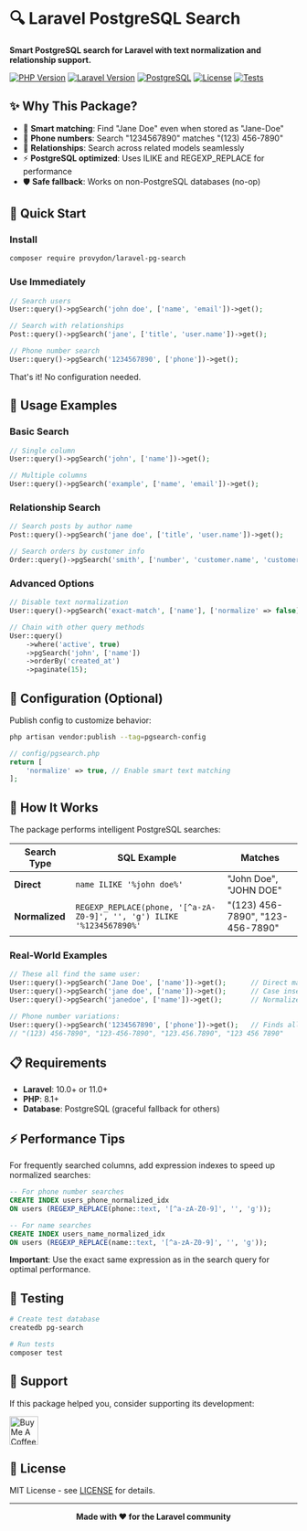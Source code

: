 # 🔍 Laravel PostgreSQL Search

**Smart PostgreSQL search for Laravel with text normalization and relationship support.**

[![PHP Version](https://img.shields.io/badge/PHP-8.1%2B-blue)](https://php.net)
[![Laravel Version](https://img.shields.io/badge/Laravel-10%2B|11%2B-red)](https://laravel.com)
[![PostgreSQL](https://img.shields.io/badge/PostgreSQL-Compatible-336791)](https://postgresql.org)
[![License](https://img.shields.io/badge/License-MIT-green)](LICENSE)
[![Tests](https://img.shields.io/badge/Tests-Passing-brightgreen)](tests)

## ✨ Why This Package?

- 🎯 **Smart matching**: Find "Jane Doe" even when stored as "Jane-Doe"
- 📱 **Phone numbers**: Search "1234567890" matches "(123) 456-7890"
- 🔗 **Relationships**: Search across related models seamlessly
- ⚡ **PostgreSQL optimized**: Uses ILIKE and REGEXP_REPLACE for performance
- 🛡️ **Safe fallback**: Works on non-PostgreSQL databases (no-op)

## 🚀 Quick Start

### Install
```bash
composer require provydon/laravel-pg-search
```

### Use Immediately
```php
// Search users
User::query()->pgSearch('john doe', ['name', 'email'])->get();

// Search with relationships  
Post::query()->pgSearch('jane', ['title', 'user.name'])->get();

// Phone number search
User::query()->pgSearch('1234567890', ['phone'])->get();
```

That's it! No configuration needed.

## 📖 Usage Examples

### Basic Search
```php
// Single column
User::query()->pgSearch('john', ['name'])->get();

// Multiple columns
User::query()->pgSearch('example', ['name', 'email'])->get();
```

### Relationship Search
```php
// Search posts by author name
Post::query()->pgSearch('jane doe', ['title', 'user.name'])->get();

// Search orders by customer info
Order::query()->pgSearch('smith', ['number', 'customer.name', 'customer.email'])->get();
```

### Advanced Options
```php
// Disable text normalization
User::query()->pgSearch('exact-match', ['name'], ['normalize' => false])->get();

// Chain with other query methods
User::query()
    ->where('active', true)
    ->pgSearch('john', ['name'])
    ->orderBy('created_at')
    ->paginate(15);
```

## 🔧 Configuration (Optional)

Publish config to customize behavior:

```bash
php artisan vendor:publish --tag=pgsearch-config
```

```php
// config/pgsearch.php
return [
    'normalize' => true, // Enable smart text matching
];
```

## 🧠 How It Works

The package performs intelligent PostgreSQL searches:

| Search Type | SQL Example | Matches |
|-------------|-------------|---------|
| **Direct** | `name ILIKE '%john doe%'` | "John Doe", "JOHN DOE" |
| **Normalized** | `REGEXP_REPLACE(phone, '[^a-zA-Z0-9]', '', 'g') ILIKE '%1234567890%'` | "(123) 456-7890", "123-456-7890" |

### Real-World Examples

```php
// These all find the same user:
User::query()->pgSearch('Jane Doe', ['name'])->get();      // Direct match
User::query()->pgSearch('jane doe', ['name'])->get();      // Case insensitive  
User::query()->pgSearch('janedoe', ['name'])->get();       // Normalized match

// Phone number variations:
User::query()->pgSearch('1234567890', ['phone'])->get();   // Finds all these:
// "(123) 456-7890", "123-456-7890", "123.456.7890", "123 456 7890"
```

## 📋 Requirements

- **Laravel**: 10.0+ or 11.0+
- **PHP**: 8.1+
- **Database**: PostgreSQL (graceful fallback for others)

## ⚡ Performance Tips

For frequently searched columns, add expression indexes to speed up normalized searches:

```sql
-- For phone number searches
CREATE INDEX users_phone_normalized_idx 
ON users (REGEXP_REPLACE(phone::text, '[^a-zA-Z0-9]', '', 'g'));

-- For name searches  
CREATE INDEX users_name_normalized_idx 
ON users (REGEXP_REPLACE(name::text, '[^a-zA-Z0-9]', '', 'g'));
```

**Important**: Use the exact same expression as in the search query for optimal performance.

## 🧪 Testing

```bash
# Create test database
createdb pg-search

# Run tests
composer test
```

## 💖 Support

If this package helped you, consider supporting its development:

<a href="https://www.buymeacoffee.com/provydon" target="_blank">
  <img src="https://cdn.buymeacoffee.com/buttons/v2/default-yellow.png" alt="Buy Me A Coffee" height="50">
</a>

## 📝 License

MIT License - see [LICENSE](LICENSE) for details.

---

<p align="center">
<strong>Made with ❤️ for the Laravel community</strong>
</p>